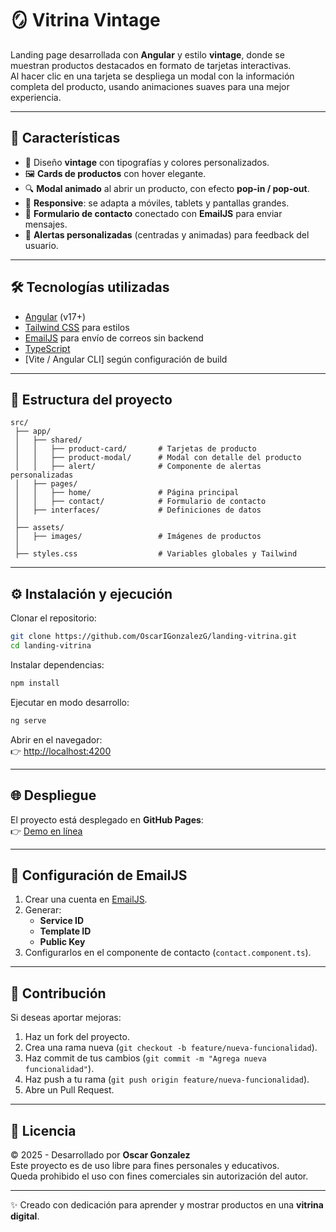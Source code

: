 # 🪞 Vitrina Vintage

Landing page desarrollada con **Angular** y estilo **vintage**, donde se muestran productos destacados en formato de tarjetas interactivas.  
Al hacer clic en una tarjeta se despliega un modal con la información completa del producto, usando animaciones suaves para una mejor experiencia.  

---

## 🚀 Características

- 🎨 Diseño **vintage** con tipografías y colores personalizados.  
- 🖼️ **Cards de productos** con hover elegante.  
- 🔍 **Modal animado** al abrir un producto, con efecto **pop-in / pop-out**.  
- 📱 **Responsive**: se adapta a móviles, tablets y pantallas grandes.  
- 💬 **Formulario de contacto** conectado con **EmailJS** para enviar mensajes.  
- 🔔 **Alertas personalizadas** (centradas y animadas) para feedback del usuario.  

---

## 🛠️ Tecnologías utilizadas

- [Angular](https://angular.dev/) (v17+)
- [Tailwind CSS](https://tailwindcss.com/) para estilos
- [EmailJS](https://www.emailjs.com/) para envío de correos sin backend
- [TypeScript](https://www.typescriptlang.org/)
- [Vite / Angular CLI] según configuración de build

---

## 📂 Estructura del proyecto

```
src/
 ├── app/
 │   ├── shared/
 │   │   ├── product-card/       # Tarjetas de producto
 │   │   ├── product-modal/      # Modal con detalle del producto
 │   │   ├── alert/              # Componente de alertas personalizadas
 │   ├── pages/
 │   │   ├── home/               # Página principal
 │   │   ├── contact/            # Formulario de contacto
 │   ├── interfaces/             # Definiciones de datos
 │
 ├── assets/
 │   ├── images/                 # Imágenes de productos
 │
 ├── styles.css                  # Variables globales y Tailwind
```

---

## ⚙️ Instalación y ejecución

Clonar el repositorio:

```bash
git clone https://github.com/OscarIGonzalezG/landing-vitrina.git
cd landing-vitrina
```

Instalar dependencias:

```bash
npm install
```

Ejecutar en modo desarrollo:

```bash
ng serve
```

Abrir en el navegador:  
👉 [http://localhost:4200](http://localhost:4200)

---

## 🌐 Despliegue

El proyecto está desplegado en **GitHub Pages**:  
👉 [Demo en línea](https://oscarigonzalezg.github.io/landing-vitrina/)

---

## 📧 Configuración de EmailJS

1. Crear una cuenta en [EmailJS](https://www.emailjs.com/).
2. Generar:
   - **Service ID**
   - **Template ID**
   - **Public Key**
3. Configurarlos en el componente de contacto (`contact.component.ts`).

---

## 🤝 Contribución

Si deseas aportar mejoras:

1. Haz un fork del proyecto.
2. Crea una rama nueva (`git checkout -b feature/nueva-funcionalidad`).
3. Haz commit de tus cambios (`git commit -m "Agrega nueva funcionalidad"`).
4. Haz push a tu rama (`git push origin feature/nueva-funcionalidad`).
5. Abre un Pull Request.

---

## 📜 Licencia

© 2025 - Desarrollado por **Oscar Gonzalez**  
Este proyecto es de uso libre para fines personales y educativos.  
Queda prohibido el uso con fines comerciales sin autorización del autor.

---
✨ Creado con dedicación para aprender y mostrar productos en una **vitrina digital**.
